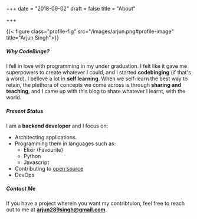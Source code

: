 +++
date = "2018-09-02"
draft = false
title = "About"

+++


{{< figure class="profile-fig" src="/images/arjun.png#profile-image" title="Arjun Singh">}}

##### Why CodeBinge?
I fell in love with programming in my under graduation. I felt like it gave 
me superpowers to create whatever I could, and I started **codebinging** 
(if that's a word). I believe a lot in **self learning**. When we self-learn 
the best way to retain, the plethora of concepts we come across is through 
**sharing and teaching**, and I came up with this blog to share whatever I learnt, 
with the world.

##### Present Status
I am a **backend developer** and I focus on:

- Architecting applications.
- Programming them in languages such as:
  - Elixir (Favourite)
  - Python
  - Javascript
- Contributing to [open source](https://github.com/arjun289/)
- DevOps

##### Contact Me
If you have a project wherein you want my contribtuion, feel free
to reach out to me at **arjun289singh@gmail.com**.
